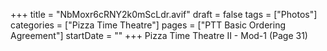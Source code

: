 +++
title = "NbMoxr6cRNY2k0mScLdr.avif"
draft = false
tags = ["Photos"]
categories = ["Pizza Time Theatre"]
pages = ["PTT Basic Ordering Agreement"]
startDate = ""
+++
Pizza Time Theatre II - Mod-1 (Page 31)
